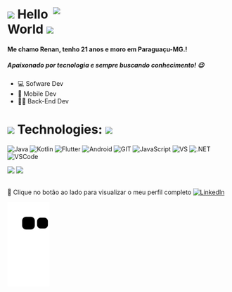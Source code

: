 <img style="margin-top: 40px;" align="right" width="400px" src="https://media1.giphy.com/media/zhYSVCirREeIZtONCI/giphy.gif?cid=790b7611a31bbd3bd230eb8f6808c7b28d3662dd41abbbf3&rid=giphy.gif&ct=s">

#  <img src="https://media0.giphy.com/media/yxicUANit7fTdEdZgr/giphy.gif?cid=ecf05e477rwru9jqtxw8tanvbnp0v6vgg2sqyklau3v2ioqa&rid=giphy.gif&ct=s" width="50px"> Hello World <img src="https://media0.giphy.com/media/yxicUANit7fTdEdZgr/giphy.gif?cid=ecf05e477rwru9jqtxw8tanvbnp0v6vgg2sqyklau3v2ioqa&rid=giphy.gif&ct=s" width="50px">

#### Me chamo Renan, tenho 21 anos e moro em Paraguaçu-MG.! 
##### Apaixonado por tecnologia e sempre buscando conhecimento! 😉

- 💻 Sofware Dev
- 📱 Mobile Dev
- 👨‍💻 Back-End Dev

# <img src="https://media4.giphy.com/media/xUA7aSFO36H6sWCmA0/giphy.gif" width="35px"> Technologies: <img src="https://media4.giphy.com/media/xUA7aSFO36H6sWCmA0/giphy.gif" width="35px">

![Java](https://img.shields.io/badge/Java-ED8B00?style=for-the-badge&logo=java&logoColor=white)
![Kotlin](https://img.shields.io/badge/Kotlin-0095D5?&style=for-the-badge&logo=kotlin&logoColor=white)
![Flutter](https://img.shields.io/badge/Flutter-02569B?style=for-the-badge&logo=flutter&logoColor=white)
![Android](https://img.shields.io/badge/Android-3DDC84?style=for-the-badge&logo=android&logoColor=white)
![GIT](https://img.shields.io/badge/GIT-E44C30?style=for-the-badge&logo=git&logoColor=white)
![JavaScript](https://img.shields.io/badge/JavaScript-323330?style=for-the-badge&logo=javascript&logoColor=F7DF1E)
![VS](https://img.shields.io/badge/Visual_Studio-5C2D91?style=for-the-badge&logo=visual%20studio&logoColor=white)
![.NET](https://img.shields.io/badge/.NET-5C2D91?style=for-the-badge&logo=.net&logoColor=white)
![VSCode](https://img.shields.io/badge/Visual_Studio_Code-0078D4?style=for-the-badge&logo=visual%20studio%20code&logoColor=white)

<div align="left">
<img height="150em" src="https://github-readme-stats.vercel.app/api/top-langs/?username=Slade-crypto&exclude_repo=KNN-Image-Classification&show_icons=true&hide_border=true&layout=compact&langs_count=8&theme=tokyonight"/>	
<img height="150em" src="https://github-readme-stats.vercel.app/api?username=Slade-crypto&show_icons=true&hide_border=true&count_private=true&include_all_commits=true&theme=tokyonight" />
</div><br>	

🔗 Clique no botão ao lado para visualizar o meu perfil completo <a href="https://www.linkedin.com/in/renan-rocha-436ba2128/"><img src="https://img.shields.io/badge/LinkedIn-%230077B5.svg?&style=flat-square&logo=linkedin&logoColor=white" alt="LinkedIn"> </a>


![Snake animation](https://github.com/Slade-crypto/Slade-crypto/blob/output/github-contribution-grid-snake.svg)
